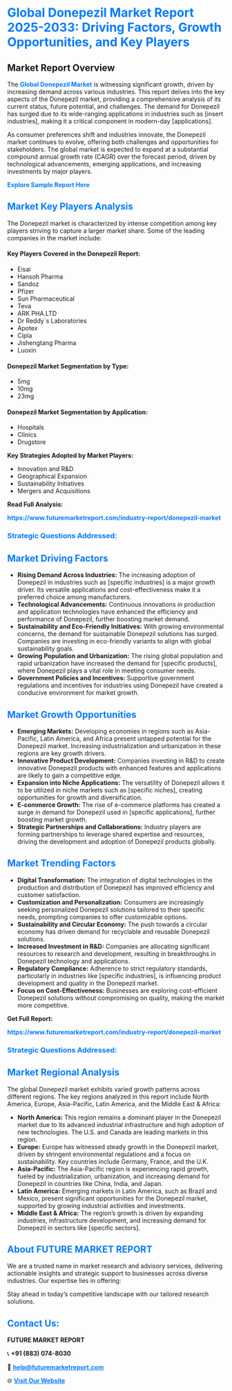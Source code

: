 <h1 style="color: #007BFF;">Global Donepezil Market Report 2025-2033: Driving Factors, Growth Opportunities, and Key Players</h1>

<section id="overview">
<h2>Market Report Overview</h2>
<p>The <a href="https://www.futuremarketreport.com/industry-report/donepezil-market" style="color: #007BFF; text-decoration: none;"><strong>Global Donepezil Market</strong></a> is witnessing significant growth, driven by increasing demand across various industries. This report delves into the key aspects of the Donepezil market, providing a comprehensive analysis of its current status, future potential, and challenges. The demand for Donepezil has surged due to its wide-ranging applications in industries such as [insert industries], making it a critical component in modern-day [applications].</p>
<p>As consumer preferences shift and industries innovate, the Donepezil market continues to evolve, offering both challenges and opportunities for stakeholders. The global market is expected to expand at a substantial compound annual growth rate (CAGR) over the forecast period, driven by technological advancements, emerging applications, and increasing investments by major players.</p>
</section>

<section id="overview">
<p><a href="https://www.futuremarketreport.com/request-sample/reportId=80132" style="color: #007BFF; text-decoration: none;"><strong>Explore Sample Report Here</strong></a></p>
</section>

<section id="key-players">
<h2 style="color: #007BFF;">Market Key Players Analysis</h2>
<p>The Donepezil market is characterized by intense competition among key players striving to capture a larger market share. Some of the leading companies in the market include:</p>
<h4>Key Players Covered in the Donepezil Report:</h4>
<ul><li>Eisai</li><li>Hansoh Pharma</li><li>Sandoz</li><li>Pfizer</li><li>Sun Pharmaceutical</li><li>Teva</li><li>ARK PHA.LTD</li><li>Dr Reddy`s Laboratories</li><li>Apotex</li><li>Cipla</li><li>Jishengtang Pharma</li><li>Luoxin</li></ul>
<h4>Donepezil Market Segmentation by Type:</h4>
<ul><li>5mg</li><li>10mg</li><li>23mg</li></ul>

<h4>Donepezil Market Segmentation by Application:</h4>
<ul><li>Hospitals</li><li>Clinics</li><li>Drugstore</li></ul>
<p><strong>Key Strategies Adopted by Market Players:</strong></p>
<ul>
<li>Innovation and R&D</li>
<li>Geographical Expansion</li>
<li>Sustainability Initiatives</li>
<li>Mergers and Acquisitions</li>
</ul>
</section>

<section>
<p><strong>Read Full Analysis: </strong></p><a href="https://www.futuremarketreport.com/industry-report/donepezil-market" style="color: #007BFF; text-decoration: none;"><strong>https://www.futuremarketreport.com/industry-report/donepezil-market</strong></a>
<h3 style="color: #007BFF;">Strategic Questions Addressed:</h3>
</section>

<section id="driving-factors">
<h2 style="color: #007BFF;">Market Driving Factors</h2>
<ul>
<li><strong>Rising Demand Across Industries:</strong> The increasing adoption of Donepezil in industries such as [specific industries] is a major growth driver. Its versatile applications and cost-effectiveness make it a preferred choice among manufacturers.</li>
<li><strong>Technological Advancements:</strong> Continuous innovations in production and application technologies have enhanced the efficiency and performance of Donepezil, further boosting market demand.</li>
<li><strong>Sustainability and Eco-Friendly Initiatives:</strong> With growing environmental concerns, the demand for sustainable Donepezil solutions has surged. Companies are investing in eco-friendly variants to align with global sustainability goals.</li>
<li><strong>Growing Population and Urbanization:</strong> The rising global population and rapid urbanization have increased the demand for [specific products], where Donepezil plays a vital role in meeting consumer needs.</li>
<li><strong>Government Policies and Incentives:</strong> Supportive government regulations and incentives for industries using Donepezil have created a conducive environment for market growth.</li>
</ul>
</section>

<section id="growth-opportunities">
<h2 style="color: #007BFF;">Market Growth Opportunities</h2>
<ul>
<li><strong>Emerging Markets:</strong> Developing economies in regions such as Asia-Pacific, Latin America, and Africa present untapped potential for the Donepezil market. Increasing industrialization and urbanization in these regions are key growth drivers.</li>
<li><strong>Innovative Product Development:</strong> Companies investing in R&D to create innovative Donepezil products with enhanced features and applications are likely to gain a competitive edge.</li>
<li><strong>Expansion into Niche Applications:</strong> The versatility of Donepezil allows it to be utilized in niche markets such as [specific niches], creating opportunities for growth and diversification.</li>
<li><strong>E-commerce Growth:</strong> The rise of e-commerce platforms has created a surge in demand for Donepezil used in [specific applications], further boosting market growth.</li>
<li><strong>Strategic Partnerships and Collaborations:</strong> Industry players are forming partnerships to leverage shared expertise and resources, driving the development and adoption of Donepezil products globally.</li>
</ul>
</section>

<section id="trending-factors">
<h2 style="color: #007BFF;">Market Trending Factors</h2>
<ul>
<li><strong>Digital Transformation:</strong> The integration of digital technologies in the production and distribution of Donepezil has improved efficiency and customer satisfaction.</li>
<li><strong>Customization and Personalization:</strong> Consumers are increasingly seeking personalized Donepezil solutions tailored to their specific needs, prompting companies to offer customizable options.</li>
<li><strong>Sustainability and Circular Economy:</strong> The push towards a circular economy has driven demand for recyclable and reusable Donepezil solutions.</li>
<li><strong>Increased Investment in R&D:</strong> Companies are allocating significant resources to research and development, resulting in breakthroughs in Donepezil technology and applications.</li>
<li><strong>Regulatory Compliance:</strong> Adherence to strict regulatory standards, particularly in industries like [specific industries], is influencing product development and quality in the Donepezil market.</li>
<li><strong>Focus on Cost-Effectiveness:</strong> Businesses are exploring cost-efficient Donepezil solutions without compromising on quality, making the market more competitive.</li>
</ul>
</section>

<section>
<p><strong>Get Full Report: </strong></p><a href="https://www.futuremarketreport.com/industry-report/donepezil-market" style="color: #007BFF; text-decoration: none;"><strong>https://www.futuremarketreport.com/industry-report/donepezil-market</strong></a>
<h3 style="color: #007BFF;">Strategic Questions Addressed:</h3>
</section>


<section id="regional-analysis">
<h2 style="color: #007BFF;">Market Regional Analysis</h2>
<p>The global Donepezil market exhibits varied growth patterns across different regions. The key regions analyzed in this report include North America, Europe, Asia-Pacific, Latin America, and the Middle East & Africa:</p>
<ul>
<li><strong>North America:</strong> This region remains a dominant player in the Donepezil market due to its advanced industrial infrastructure and high adoption of new technologies. The U.S. and Canada are leading markets in this region.</li>
<li><strong>Europe:</strong> Europe has witnessed steady growth in the Donepezil market, driven by stringent environmental regulations and a focus on sustainability. Key countries include Germany, France, and the U.K.</li>
<li><strong>Asia-Pacific:</strong> The Asia-Pacific region is experiencing rapid growth, fueled by industrialization, urbanization, and increasing demand for Donepezil in countries like China, India, and Japan.</li>
<li><strong>Latin America:</strong> Emerging markets in Latin America, such as Brazil and Mexico, present significant opportunities for the Donepezil market, supported by growing industrial activities and investments.</li>
<li><strong>Middle East & Africa:</strong> The region’s growth is driven by expanding industries, infrastructure development, and increasing demand for Donepezil in sectors like [specific sectors].</li>
</ul>
</section>

<footer>
<h2 style="color: #007BFF;">About FUTURE MARKET REPORT</h2>
<p>We are a trusted name in market research and advisory services, delivering actionable insights and strategic support to businesses across diverse industries. Our expertise lies in offering:</p>

<p>Stay ahead in today’s competitive landscape with our tailored research solutions.</p>

<h2 style="color: #007BFF;">Contact Us:</h2>
<p><strong>FUTURE MARKET REPORT</strong></p>
<p>📞 <strong>+91 (883) 074-8030</strong></p>
<p>📧 <strong><a href="mailto:help@futuremarketreport.com" style="color: #007BFF;">help@futuremarketreport.com</a></strong></p>
<p>🌐 <strong><a href="https://www.futuremarketreport.com/" style="color: #007BFF;">Visit Our Website</a></strong></p>
</footer>
